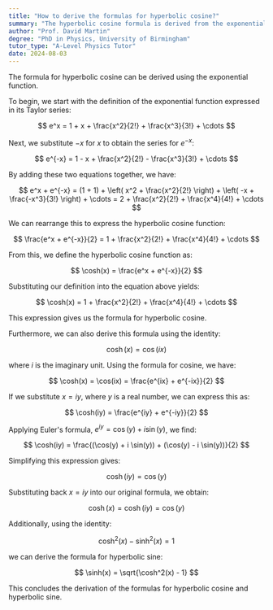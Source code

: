 ```yaml
---
title: "How to derive the formulas for hyperbolic cosine?"
summary: "The hyperbolic cosine formula is derived from the exponential function, highlighting the relationship between hyperbolic functions and exponential growth in mathematics."
author: "Prof. David Martin"
degree: "PhD in Physics, University of Birmingham"
tutor_type: "A-Level Physics Tutor"
date: 2024-08-03
---
```


The formula for hyperbolic cosine can be derived using the exponential function.

To begin, we start with the definition of the exponential function expressed in its Taylor series:

$$
e^x = 1 + x + \frac{x^2}{2!} + \frac{x^3}{3!} + \cdots
$$

Next, we substitute $-x$ for $x$ to obtain the series for $e^{-x}$:

$$
e^{-x} = 1 - x + \frac{x^2}{2!} - \frac{x^3}{3!} + \cdots
$$

By adding these two equations together, we have:

$$
e^x + e^{-x} = (1 + 1) + \left( x^2 + \frac{x^2}{2!} \right) + \left( -x + \frac{-x^3}{3!} \right) + \cdots = 2 + \frac{x^2}{2!} + \frac{x^4}{4!} + \cdots
$$

We can rearrange this to express the hyperbolic cosine function:

$$
\frac{e^x + e^{-x}}{2} = 1 + \frac{x^2}{2!} + \frac{x^4}{4!} + \cdots
$$

From this, we define the hyperbolic cosine function as:

$$
\cosh(x) = \frac{e^x + e^{-x}}{2}
$$

Substituting our definition into the equation above yields:

$$
\cosh(x) = 1 + \frac{x^2}{2!} + \frac{x^4}{4!} + \cdots
$$

This expression gives us the formula for hyperbolic cosine. 

Furthermore, we can also derive this formula using the identity:

$$
\cosh(x) = \cos(ix)
$$

where $i$ is the imaginary unit. Using the formula for cosine, we have:

$$
\cosh(x) = \cos(ix) = \frac{e^{ix} + e^{-ix}}{2}
$$

If we substitute $x = iy$, where $y$ is a real number, we can express this as:

$$
\cosh(iy) = \frac{e^{iy} + e^{-iy}}{2}
$$

Applying Euler's formula, $e^{iy} = \cos(y) + i \sin(y)$, we find:

$$
\cosh(iy) = \frac{(\cos(y) + i \sin(y)) + (\cos(y) - i \sin(y))}{2}
$$

Simplifying this expression gives:

$$
\cosh(iy) = \cos(y)
$$

Substituting back $x = iy$ into our original formula, we obtain:

$$
\cosh(x) = \cosh(iy) = \cos(y)
$$

Additionally, using the identity:

$$
\cosh^2(x) - \sinh^2(x) = 1
$$

we can derive the formula for hyperbolic sine:

$$
\sinh(x) = \sqrt{\cosh^2(x) - 1}
$$

This concludes the derivation of the formulas for hyperbolic cosine and hyperbolic sine.
    